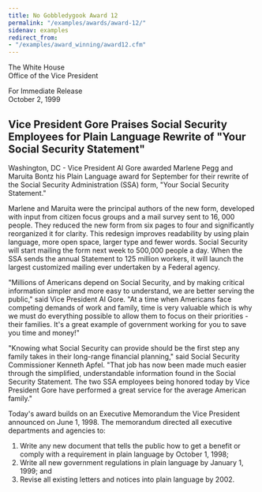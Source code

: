 ```yaml
---
title: No Gobbledygook Award 12
permalink: "/examples/awards/award-12/"
sidenav: examples
redirect_from:
- "/examples/award_winning/award12.cfm"
---
```


The White House  
Office of the Vice President

For Immediate Release  
October 2, 1999

## Vice President Gore Praises Social Security Employees for Plain Language Rewrite of "Your Social Security Statement"

Washington, DC - Vice President Al Gore awarded Marlene Pegg and Maruita Bontz his Plain Language award for September for their rewrite of the Social Security Administration (SSA) form, "Your Social Security Statement."

Marlene and Maruita were the principal authors of the new form, developed with input from citizen focus groups and a mail survey sent to 16, 000 people. They reduced the new form from six pages to four and significantly reorganized it for clarity. This redesign improves readability by using plain language, more open space, larger type and fewer words. Social Security will start mailing the form next week to 500,000 people a day. When the SSA sends the annual Statement to 125 million workers, it will launch the largest customized mailing ever undertaken by a Federal agency.

"Millions of Americans depend on Social Security, and by making critical information simpler and more easy to understand, we are better serving the public," said Vice President Al Gore. "At a time when Americans face competing demands of work and family, time is very valuable which is why we must do everything possible to allow them to focus on their priorities - their families. It's a great example of government working for you to save you time and money!"

"Knowing what Social Security can provide should be the first step any family takes in their long-range financial planning," said Social Security Commissioner Kenneth Apfel. "That job has now been made much easier through the simplified, understandable information found in the Social Security Statement. The two SSA employees being honored today by Vice President Gore have performed a great service for the average American family."

Today's award builds on an Executive Memorandum the Vice President announced on June 1, 1998. The memorandum directed all executive departments and agencies to:

1. Write any new document that tells the public how to get a benefit or comply with a requirement in plain language by October 1, 1998;
2. Write all new government regulations in plain language by January 1, 1999; and
3. Revise all existing letters and notices into plain language by 2002.
